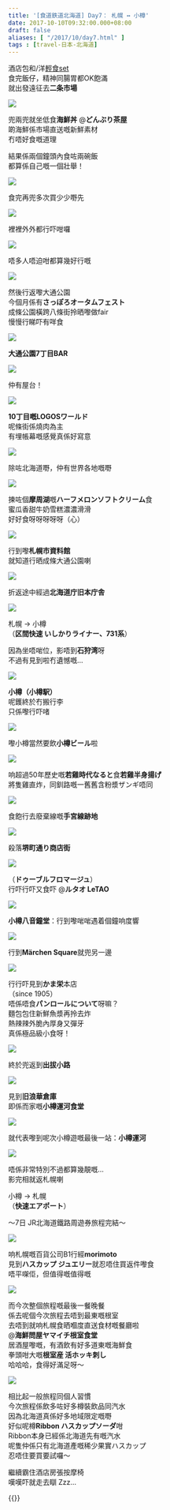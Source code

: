 ```yaml
---
title: '[食道鉄道北海道] Day7： 札幌 ↔ 小樽'
date: 2017-10-10T09:32:00.000+08:00
draft: false
aliases: [ "/2017/10/day7.html" ]
tags : [travel-日本-北海道]
---
```


酒店包和/洋[輕食set](https://hidie.net/hokkaido7a/)  
食完飯仔，精神同腸胃都OK飽滿  
就出發遠征去**二条市場**  

[![](https://c1.staticflickr.com/5/4451/37377743646_8ee51a5650_z.jpg)](https://c1.staticflickr.com/5/4451/37377743646_8ee51a5650_z.jpg)

兜兩兜就坐低食**海鮮丼** @**どんぶり茶屋**  
啲海鮮係市場直送嘅新鮮素材  
冇唔好食嘅道理  
  
結果係兩個鐘頭內食咗兩碗飯  
都算係自己嘅一個壯舉！  

[![](https://c1.staticflickr.com/5/4340/37167815600_977690d402_z.jpg)](https://c1.staticflickr.com/5/4340/37167815600_977690d402_z.jpg)

食完再兜多次買少少嘢先  

[![](https://c1.staticflickr.com/5/4360/37424966081_b95cd76879_z.jpg)](https://c1.staticflickr.com/5/4360/37424966081_b95cd76879_z.jpg)

裡裡外外都行吓咁囉  

[![](https://c1.staticflickr.com/5/4419/37167815420_e7210eab9a_z.jpg)](https://c1.staticflickr.com/5/4419/37167815420_e7210eab9a_z.jpg)

唔多人唔迫咁都算幾好行嘅  

[![](https://c1.staticflickr.com/5/4337/37378647776_affcd94d96_z.jpg)](https://c1.staticflickr.com/5/4337/37378647776_affcd94d96_z.jpg)

然後行返嚟大通公園  
今個月係有**さっぽろオータムフェスト**  
成條公園橫跨八條街拎晒嚟做fair  
慢慢行睇吓有咩食  

[![](https://c1.staticflickr.com/5/4463/36755219973_048ea0aba6_z.jpg)](https://c1.staticflickr.com/5/4463/36755219973_048ea0aba6_z.jpg)

**大通公園7丁目BAR**  

[![](https://c1.staticflickr.com/5/4398/37378648906_7e1fd32e08_z.jpg)](https://c1.staticflickr.com/5/4398/37378648906_7e1fd32e08_z.jpg)

仲有屋台！  

[![](https://c1.staticflickr.com/5/4332/37378646016_bc0a6ffff1_z.jpg)](https://c1.staticflickr.com/5/4332/37378646016_bc0a6ffff1_z.jpg)

**10丁目嘅LOGOSワールド**  
呢條街係燒肉為主  
有埋帳幕嘅感覺真係好寫意  

[![](https://c1.staticflickr.com/5/4348/36755219093_74f2037592_z.jpg)](https://c1.staticflickr.com/5/4348/36755219093_74f2037592_z.jpg)

除咗北海道嘢，仲有世界各地嘅嘢  

[![](https://c1.staticflickr.com/5/4359/36755217503_764c5ee46f_z.jpg)](https://c1.staticflickr.com/5/4359/36755217503_764c5ee46f_z.jpg)

揀咗個**摩周湖**嘅**ハーフメロンソフトクリーム**食  
蜜瓜香甜牛奶雪糕濃濃滑滑  
好好食呀呀呀呀呀（心）  

[![](https://c1.staticflickr.com/5/4480/36755219443_6e7a19e7bc_z.jpg)](https://c1.staticflickr.com/5/4480/36755219443_6e7a19e7bc_z.jpg)

行到嚟**札幌市資料館**  
就知道行晒成條大通公園喇  

[![](https://c1.staticflickr.com/5/4460/36716116624_a645e00d88_z.jpg)](https://c1.staticflickr.com/5/4460/36716116624_a645e00d88_z.jpg)

折返途中經過**北海道庁旧本庁舎**  

[![](https://c1.staticflickr.com/5/4348/37425889991_64c82dd531_z.jpg)](https://c1.staticflickr.com/5/4348/37425889991_64c82dd531_z.jpg)

札幌 → 小樽  
（**区間快速 いしかりライナー、731系**）  
  
因為坐唔啱位，影唔到**石狩湾**呀  
不過有見到啦冇遺憾嘅...  

[![](https://c1.staticflickr.com/5/4402/36716483164_fded501234_z.jpg)](https://c1.staticflickr.com/5/4402/36716483164_fded501234_z.jpg)

**小樽（小樽駅）**  
呢鑊終於冇搬行李  
只係嚟行吓啫  

[![](https://c1.staticflickr.com/5/4464/37169772430_e297eb10c7_z.jpg)](https://c1.staticflickr.com/5/4464/37169772430_e297eb10c7_z.jpg)

嚟小樽當然要飲**小樽ビール**啦  

[![](https://c1.staticflickr.com/5/4437/37169772060_d031e72a07_z.jpg)](https://c1.staticflickr.com/5/4437/37169772060_d031e72a07_z.jpg)

响超過50年歷史嘅**若雞時代なると**食**若雞半身揚げ**  
將隻雞直炸，同釧路嘅一舊舊含粉漿ザンギ唔同  

[![](https://c1.staticflickr.com/5/4388/36756618253_90abc745fd_z.jpg)](https://c1.staticflickr.com/5/4388/36756618253_90abc745fd_z.jpg)

食飽行去廢棄線嘅**手宮線跡地**  

[![](https://c1.staticflickr.com/5/4369/36756886553_724a4ccbaa_z.jpg)](https://c1.staticflickr.com/5/4369/36756886553_724a4ccbaa_z.jpg)

殺落**堺町通り商店街**  

[![](https://c1.staticflickr.com/5/4459/37380239076_895fefce57_z.jpg)](https://c1.staticflickr.com/5/4459/37380239076_895fefce57_z.jpg)

（**ドゥーブルフロマージュ**）  
行吓行吓又食吓 @**ルタオ LeTAO**  

[![](https://c1.staticflickr.com/5/4338/36717592514_f2579334d0_z.jpg)](https://c1.staticflickr.com/5/4338/36717592514_f2579334d0_z.jpg)

**小樽八音鐘堂**：行到嚟啱啱遇着個鐘响度響  

[![](https://c1.staticflickr.com/5/4331/36717592214_6430996ff8_z.jpg)](https://c1.staticflickr.com/5/4331/36717592214_6430996ff8_z.jpg)

行到**Märchen Square**就兜另一邊  

[![](https://c1.staticflickr.com/5/4353/23575578198_5225fdd4ed_z.jpg)](https://c1.staticflickr.com/5/4353/23575578198_5225fdd4ed_z.jpg)

行行吓見到**かま栄**本店  
（since 1905）  
唔係唔食**パンロールについて**呀嘛？  
麵包包住新鮮魚漿再拎去炸  
熱辣辣外脆內厚身又彈牙  
真係極品級小食呀！  

[![](https://c1.staticflickr.com/5/4403/37380768026_8451bd825c_z.jpg)](https://c1.staticflickr.com/5/4403/37380768026_8451bd825c_z.jpg)

終於兜返到**出拔小路**  

[![](https://c1.staticflickr.com/5/4477/37427683521_a2824072a6_z.jpg)](https://c1.staticflickr.com/5/4477/37427683521_a2824072a6_z.jpg)

見到**旧浪華倉庫**  
即係而家嘅**小樽運河食堂**  

[![](https://c1.staticflickr.com/5/4499/36757400473_fecc3c3f44_z.jpg)](https://c1.staticflickr.com/5/4499/36757400473_fecc3c3f44_z.jpg)

就代表嚟到呢次小樽遊嘅最後一站：**小樽運河**  

[![](https://c1.staticflickr.com/5/4484/37380767636_e620ec9b74_z.jpg)](https://c1.staticflickr.com/5/4484/37380767636_e620ec9b74_z.jpg)

唔係非常特別不過都算幾靚嘅...  
影完相就返札幌喇  
  
小樽 → 札幌  
（**快速エアポート**）  
  
～7日 JR北海道鐵路周遊券旅程完結～  
  
  

[![](https://c1.staticflickr.com/5/4511/37170851080_f2709a9936_z.jpg)](https://c1.staticflickr.com/5/4511/37170851080_f2709a9936_z.jpg)

响札幌嘅百貨公司B1行經**morimoto**  
見到**ハスカップ ジュエリー**就忍唔住買返件嚟食  
唔平㗎佢，但值得嘅值得嘅  

[![](https://c1.staticflickr.com/5/4504/23576111278_35a634d473_z.jpg)](https://c1.staticflickr.com/5/4504/23576111278_35a634d473_z.jpg)

而今次整個旅程嘅最後一餐晚餐  
係去呢個今次旅程去唔到最東嘅根室  
去唔到就响札幌食晒嗰度直送食材嘅餐廳啦  
@**海鮮問屋ヤマイチ根室食堂**  
居酒屋嚟嘅，有酒飲有好多道東嘅海鮮食  
拳頭咁大嘅**根室産 活ホッキ刺し**  
哈哈哈，食得好滿足呀～  

[![](https://c1.staticflickr.com/5/4429/37397356852_cb2da50eae_z.jpg)](https://c1.staticflickr.com/5/4429/37397356852_cb2da50eae_z.jpg)

相比起一般旅程同個人習慣  
今次旅程係飲多咗好多樽裝飲品同汽水  
因為北海道真係好多地域限定嘅嘢  
好似呢樽**Ribbon ハスカップソーダ**咁  
Ribbon本身已經係北海道先有嘅汽水  
呢隻仲係只有北海道產嘅稀少果實ハスカップ  
忍唔住要買要試囉～  
  
  
繼續霸住酒店房張按摩椅  
嘆嘆吓就走去瞓 Zzz...  
  
  
{{<hokkaido>}}
